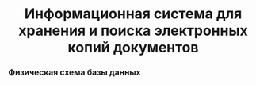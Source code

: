 <h1 align="center">Информационная система для хранения и поиска электронных копий документов</h1>
<h3>Физическая схема базы данных</h3>
<img src=""/>

